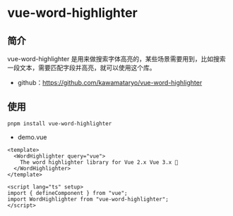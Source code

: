 # vue-word-highlighter

## 简介

vue-word-highlighter 是用来做搜索字体高亮的，某些场景需要用到，比如搜索一段文本，需要匹配字段并高亮，就可以使用这个库。

- github：https://github.com/kawamataryo/vue-word-highlighter

## 使用

```sh
pnpm install vue-word-highlighter
```

- demo.vue

```vue
<template>
  <WordHighlighter query="vue">
    The word highlighter library for Vue 2.x Vue 3.x 💅
  </WordHighlighter>
</template>

<script lang="ts" setup>
import { defineComponent } from "vue";
import WordHighlighter from "vue-word-highlighter";
</script>
```